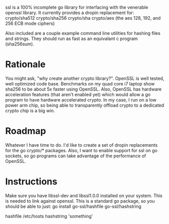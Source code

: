 ssl is a 100% incomplete go library for interfacing with the venerable
openssl library. It currently provides a dropin replacement for:
crypto/sha512
crypto/sha256
crypto/sha
crypto/aes (the aes 128, 192, and 256 ECB mode ciphers)

Also included are a couple example command line utilities for hashing files and strings.
They should run as fast as an equivalant c program (sha256sum).

Rationale
=========

You might ask, "why create another crypto library?". OpenSSL is well tested,
well optimized code base. Benchmarks on my quad core i7 laptop show sha256
to be about 5x faster using OpenSSL. Also, OpenSSL has hardware acceleration
features (that aren't enabled yet) which would allow a go program to have
hardware accelerated crypto. In my case, I run on a low power arm chip,
so being able to transparently offload crypto to a dedicated crypto chip
is a big win.

Roadmap
=======

Whatever I have time to do. I'd like to create a set of dropin replacements
for the go crypto/* packages. Also, I want to enable support for ssl on
go sockets, so go programs can take advantage of the performance of OpenSSL.

Instructions
============

Make sure you have libssl-dev and libssl1.0.0 installed on your system.
This is needed to link against openssl.
This is a standard go package, so you should be able to just:
go install go-ssl/hashfile go-ssl/hashstring

hashfile /etc/hosts
hashstring 'something'
